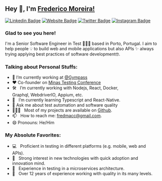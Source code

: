 ## Hey 👋, I'm [Frederico Moreira!](https://github.com/fredmoreira)

[![Linkedin Badge](https://img.shields.io/badge/-LinkedIn-0e76a8?style=flat-square&logo=Linkedin&logoColor=white)](https://www.linkedin.com/in/fredcmoreira/)
[![Website Badge](https://img.shields.io/badge/Website-3b5998?style=flat-square&logo=google-chrome&logoColor=white)](https://fredmoreira.com/)
[![Twitter Badge](https://img.shields.io/badge/-Twitter-00acee?style=flat-square&logo=Twitter&logoColor=white)](https://twitter.com/fredaomoreira)
[![Instagram Badge](https://img.shields.io/badge/-Instagram-e4405f?style=flat-square&logo=Instagram&logoColor=white)](https://www.instagram.com/fredaomoreira/)


### Glad to see you here! 
I'm a Senior Software Engineer in Test 👨🏻‍💻 based in Porto, Portugal. I aim to help people 💡 to build web and mobile applications but also APIs ✨ always trying applying best practices of software development🤓.

### Talking about Personal Stuffs:

- 🔭 I’m currently working at [@Gympass](https://gympass.com/en-us)
- :heart: Co-founder on [Minas Testing Conference](https://minastestingconference.com.br/)
- 🛠 &nbsp; I’m currently working with Nodejs, React, Docker, <br /> Graphql, WebdriverIO, Appium, etc.
- 🚀 &nbsp; I’m currently learning Typescript and React-Native.
- 💬 Ask me about test automation and software quality
- 👨🏻‍💻 &nbsp; Most of my projects are available on [Github](https://github.com/fredmoreira).
- 📫 &nbsp; How to reach me: fredmacc@gmail.com.
- 😄 Pronouns: He/Him

### My Absolute Favorites:

- 💻 &nbsp; Proficient in testing in different platforms (e.g. mobile, web and APIs).
- 📰 &nbsp; Strong interest in new technologies with quick adoption and innovation mind.
- 🚀 &nbsp; Experience in testing in a microservices architecture.
- 🍕 &nbsp; Over 12 years of experience working with quality in its many levels.
